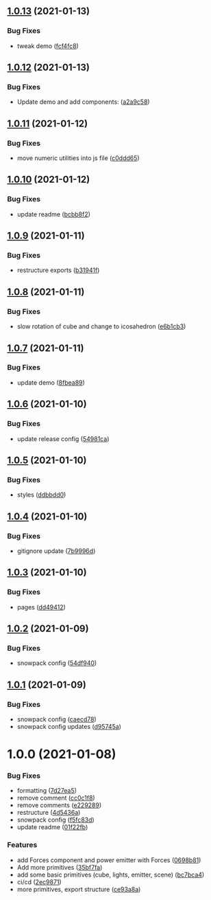 ## [1.0.13](https://github.com/6eDesign/svelte-three-mograph/compare/v1.0.12...v1.0.13) (2021-01-13)


### Bug Fixes

* tweak demo ([fcf4fc8](https://github.com/6eDesign/svelte-three-mograph/commit/fcf4fc8ca596e8f649b0d37937bcb99f523ec0a2))

## [1.0.12](https://github.com/6eDesign/svelte-three-mograph/compare/v1.0.11...v1.0.12) (2021-01-13)


### Bug Fixes

* Update demo and add components: ([a2a9c58](https://github.com/6eDesign/svelte-three-mograph/commit/a2a9c58dd12fe19d76cbabfebcf995d40a2466d3))

## [1.0.11](https://github.com/6eDesign/svelte-three-mograph/compare/v1.0.10...v1.0.11) (2021-01-12)


### Bug Fixes

* move numeric utilities into js file ([c0ddd65](https://github.com/6eDesign/svelte-three-mograph/commit/c0ddd658433e0fa08df3273c617c1ad02c7c0a47))

## [1.0.10](https://github.com/6eDesign/svelte-three-mograph/compare/v1.0.9...v1.0.10) (2021-01-12)


### Bug Fixes

* update readme ([bcbb8f2](https://github.com/6eDesign/svelte-three-mograph/commit/bcbb8f2e3a0cbe5e0b9dce295b269575a4f34d84))

## [1.0.9](https://github.com/6eDesign/svelte-three-mograph/compare/v1.0.8...v1.0.9) (2021-01-11)


### Bug Fixes

* restructure exports ([b31941f](https://github.com/6eDesign/svelte-three-mograph/commit/b31941fda9e4e77d5e907033a6e3b3b239f6a10b))

## [1.0.8](https://github.com/6eDesign/svelte-three-mograph/compare/v1.0.7...v1.0.8) (2021-01-11)


### Bug Fixes

* slow rotation of cube and change to icosahedron ([e6b1cb3](https://github.com/6eDesign/svelte-three-mograph/commit/e6b1cb308355986c79de0a4ab459f1d805833919))

## [1.0.7](https://github.com/6eDesign/svelte-three-mograph/compare/v1.0.6...v1.0.7) (2021-01-11)


### Bug Fixes

* update demo ([8fbea89](https://github.com/6eDesign/svelte-three-mograph/commit/8fbea892f1a24ed67398ed6ed903012ddf239dfa))

## [1.0.6](https://github.com/6eDesign/svelte-three-mograph/compare/v1.0.5...v1.0.6) (2021-01-10)


### Bug Fixes

* update release config ([54981ca](https://github.com/6eDesign/svelte-three-mograph/commit/54981cadc7cffc567287d39fdd4b4dcb3c9ad6c9))

## [1.0.5](https://github.com/6eDesign/svelte-three-mograph/compare/v1.0.4...v1.0.5) (2021-01-10)


### Bug Fixes

* styles ([ddbbdd0](https://github.com/6eDesign/svelte-three-mograph/commit/ddbbdd0080fb91c83270a2e29d9d0ba645d85fe3))

## [1.0.4](https://github.com/6eDesign/svelte-three-mograph/compare/v1.0.3...v1.0.4) (2021-01-10)


### Bug Fixes

* gitignore update ([7b9996d](https://github.com/6eDesign/svelte-three-mograph/commit/7b9996dc1d63fbe26709c015a3a8730ce4527999))

## [1.0.3](https://github.com/6eDesign/svelte-three-mograph/compare/v1.0.2...v1.0.3) (2021-01-10)


### Bug Fixes

* pages ([dd49412](https://github.com/6eDesign/svelte-three-mograph/commit/dd4941205fd973b514757d326d3d221d5276993f))

## [1.0.2](https://github.com/6eDesign/svelte-three-mograph/compare/v1.0.1...v1.0.2) (2021-01-09)


### Bug Fixes

* snowpack config ([54df940](https://github.com/6eDesign/svelte-three-mograph/commit/54df940253d01a38f98b8c3a65ddb088f969903b))

## [1.0.1](https://github.com/6eDesign/svelte-three-mograph/compare/v1.0.0...v1.0.1) (2021-01-09)


### Bug Fixes

* snowpack config ([caecd78](https://github.com/6eDesign/svelte-three-mograph/commit/caecd78cd2d4739f3e4420fb30a24a1bd525d389))
* snowpack config updates ([d95745a](https://github.com/6eDesign/svelte-three-mograph/commit/d95745af52733a47160f3f2bea8ab2cba06e84ff))

# 1.0.0 (2021-01-08)


### Bug Fixes

* formatting ([7d27ea5](https://github.com/6eDesign/svelte-three-mograph/commit/7d27ea5055dd90839cc3455149df7c68e60329dd))
* remove comment ([cc0c1f8](https://github.com/6eDesign/svelte-three-mograph/commit/cc0c1f855413ffd5cc267f63c1a5e519847c32f7))
* remove comments ([e229289](https://github.com/6eDesign/svelte-three-mograph/commit/e229289930155c55d6416db172fd6da385c86b20))
* restructure ([4d5436a](https://github.com/6eDesign/svelte-three-mograph/commit/4d5436ac2fb1fd3f30d5a8a095bbbc8dfa2a1d0e))
* snowpack config ([f5fc83d](https://github.com/6eDesign/svelte-three-mograph/commit/f5fc83d42ade7295b3ec3024db82e5fa94c861e9))
* update readme ([01f22fb](https://github.com/6eDesign/svelte-three-mograph/commit/01f22fb4879de770a2fa9b4f865b08e8035294af))


### Features

* add Forces component and power emitter with Forces ([0698b81](https://github.com/6eDesign/svelte-three-mograph/commit/0698b81cc4674e328c180703e2d83e3a12d4e7ab))
* Add more primitives ([35bf7fa](https://github.com/6eDesign/svelte-three-mograph/commit/35bf7fa8703107e08bab9b7af8583e5263ce6c1c))
* add some basic primitives (cube, lights, emitter, scene) ([bc7bca4](https://github.com/6eDesign/svelte-three-mograph/commit/bc7bca401a69a730154327755235080a2ece0512))
* ci/cd ([2ec9871](https://github.com/6eDesign/svelte-three-mograph/commit/2ec9871056afd3d518f84c94c8776f923927d191))
* more primitives, export structure ([ce93a8a](https://github.com/6eDesign/svelte-three-mograph/commit/ce93a8a5927ba801240ec13ba870d0de80de83e0))
